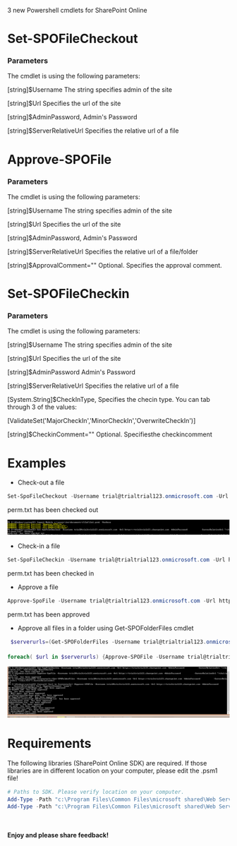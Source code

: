 3 new Powershell cmdlets for SharePoint Online

 

<h1>Set-SPOFileCheckout</h1>

 

<h3>Parameters</h3>

The cmdlet is using the following parameters:

 [string]$Username
The string specifies admin of the site

[string]$Url
Specifies the url of the site

[string]$AdminPassword, 
Admin's Password

[string]$ServerRelativeUrl
Specifies the relative url of a file

 

 

<h1>Approve-SPOFile</h1>


<h3>Parameters</h3>

The cmdlet is using the following parameters:

 [string]$Username
The string specifies admin of the site

[string]$Url
Specifies the url of the site

[string]$AdminPassword, 
Admin's Password

[string]$ServerRelativeUrl
Specifies the relative url of a file/folder

[string]$ApprovalComment=""
Optional. Specifies the approval comment.

 

 

<h1>Set-SPOFileCheckin</h1>


<h3>Parameters</h3>

The cmdlet is using the following parameters:

 [string]$Username
The string specifies admin of the site

[string]$Url
Specifies the url of the site

[string]$AdminPassword
Admin's Password

[string]$ServerRelativeUrl
Specifies the relative url of a file

[System.String]$CheckInType,
Specifies the checin type. You can tab through 3 of the values:

[ValidateSet('MajorCheckIn','MinorCheckIn','OverwriteCheckIn')]

 

[string]$CheckinComment=""
 Optional. Specifiesthe checkincomment

 

 

 

<h1>Examples</h1>

 

 

* Check-out a file
```powershell
Set-SpoFileCheckout -Username trial@trialtrial123.onmicrosoft.com -Url https://trialtrial123.sharepoint.com -AdminPassword Pass -ServerRelativeUrl "/chc1/perm.txt" -Verbose
```
perm.txt  has been checked out

 <img src="../Module for checking in and checking out the files/Filefile1.PNG" width="850">



 

 

 

* Check-in a file
```powershell
Set-SpoFileCheckin -Username trial@trialtrial123.onmicrosoft.com -Url https://trialtrial123.sharepoint.com -AdminPassword Pass -ServerRelativeUrl "/chc1/perm.txt" -CheckInType MinorCheckIn
```
perm.txt  has been checked in

 

* Approve a file
```powershell
Approve-SpoFile -Username trial@trialtrial123.onmicrosoft.com -Url https://trialtrial123.sharepoint.com -AdminPassword Pass -ServerRelativeUrl "/chc1/perm.txt"
```
perm.txt  has been approved

 

* Approve all files in a folder using Get-SPOFolderFiles cmdlet
 
```powershell
 $serverurls=(Get-SPOFolderFiles -Username trial@trialtrial123.onmicrosoft.com -Url https://trialtrial123.sharepoint.com -AdminPassword Pass -ServerRelativeUrl "/chc1/fff").ServerRelativeUrl

foreach( $url in $serverurls) {Approve-SPOFile -Username trial@trialtrial123.onmicrosoft.com -Url https://trialtrial123.sharepoint.com -AdminPassword Pass -ServerRelativeUrl $url -ApprovalComment "comm"}
```
 <img src="../Module for checking in and checking out the files/Filefile11.PNG" width="850">

 
 

<h1>Requirements</h1>

The following libraries (SharePoint Online SDK) are required. If those libraries are in different location on your computer, please edit the .psm1 file!

 
```powershell
# Paths to SDK. Please verify location on your computer.     
Add-Type -Path "c:\Program Files\Common Files\microsoft shared\Web Server Extensions\15\ISAPI\Microsoft.SharePoint.Client.dll"      
Add-Type -Path "c:\Program Files\Common Files\microsoft shared\Web Server Extensions\15\ISAPI\Microsoft.SharePoint.Client.Runtime.dll" 
```
 

 

<br/><br/>
<b>Enjoy and please share feedback!</b>
 
